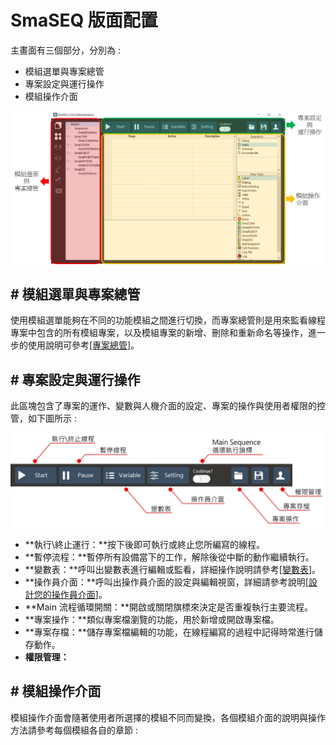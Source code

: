 # SmaSEQ 版面配置

主畫面有三個部分，分別為 :

* 模組選單與專案總管
* 專案設定與運行操作
* 模組操作介面

![](../.gitbook/assets/maininterface.jpg)

## \# 模組選單與專案總管

使用模組選單能夠在不同的功能模組之間進行切換，而專案總管則是用來監看線程專案中包含的所有模組專案，以及模組專案的新增、刪除和重新命名等操作，進一步的使用說明可參考\[[專案總管](../mo-jie/mo-cao-zuo-you-xin-zeng-chu-zhong-xin-ming-ming-an-guan.md)\]。

## \# 專案設定與運行操作

此區塊包含了專案的運作、變數與人機介面的設定、專案的操作與使用者權限的控管，如下圖所示 :

![](../.gitbook/assets/mainbar.jpg)

* **執行\終止運行：**按下後即可執行或終止您所編寫的線程。
* **暫停流程：**暫停所有設備當下的工作，解除後從中斷的動作繼續執行。
* **變數表：**呼叫出變數表進行編輯或監看，詳細操作說明請參考\[[變數表](../mo-jie/liu-cheng-mo/biao/)\]。
* **操作員介面：**呼叫出操作員介面的設定與編輯視窗，詳細請參考說明\[[設計您的操作員介面](../mo-jie/liu-cheng-mo/nin-de-cao-zuo-zhe-jie-mian/)\]。
* **Main 流程循環開關：**開啟或關閉旗標來決定是否重複執行主要流程。
* **專案操作：**類似專案檔瀏覽的功能，用於新增或開啟專案檔。
* **專案存檔：**儲存專案檔編輯的功能，在線程編寫的過程中記得時常進行儲存動作。
* **權限管理：**

## \# 模組操作介面

模組操作介面會隨著使用者所選擇的模組不同而變換，各個模組介面的說明與操作方法請參考每個模組各自的章節 :

